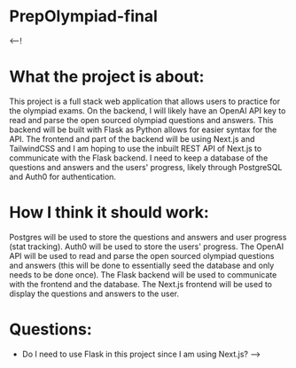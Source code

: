 # PrepOlympiad-final
<--!
# What the project is about:
This project is a full stack web application that allows users to practice for the olympiad exams. On the backend, I will likely have an OpenAI API key to read and parse the open sourced olympiad questions and answers. This backend will be built with Flask as Python allows for easier syntax for the API. The frontend and part of the backend will be using Next.js and TailwindCSS and I am hoping to use the inbuilt REST API of Next.js to communicate with the Flask backend. I need to keep a database of the questions and answers and the users' progress, likely through PostgreSQL and Auth0 for authentication. 

# How I think it should work:
Postgres will be used to store the questions and answers and user progress (stat tracking). Auth0 will be used to store the users' progress. The OpenAI API will be used to read and parse the open sourced olympiad questions and answers (this will be done to essentially seed the database and only needs to be done once). The Flask backend will be used to communicate with the frontend and the database. The Next.js frontend will be used to display the questions and answers to the user.

# Questions:
- Do I need to use Flask in this project since I am using Next.js?
-->

